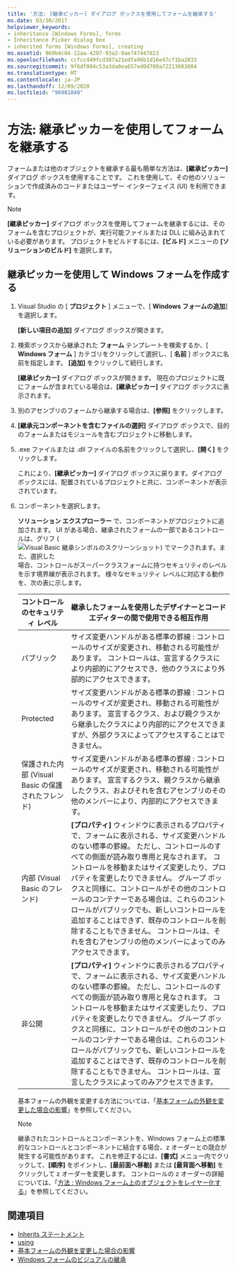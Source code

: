 ```yaml
---
title: '方法: [継承ピッカー] ダイアログ ボックスを使用してフォームを継承する'
ms.date: 03/30/2017
helpviewer_keywords:
- inheritance [Windows Forms], forms
- Inheritance Picker dialog box
- inherited forms [Windows Forms], creating
ms.assetid: 969b4c04-12aa-4297-93a2-0ae747447823
ms.openlocfilehash: ccfcc449fcd387a21edfa96b1d16e47cf1ba2833
ms.sourcegitcommit: 9f6df084c53a3da0ea657ed0d708a72213683084
ms.translationtype: MT
ms.contentlocale: ja-JP
ms.lasthandoff: 12/09/2020
ms.locfileid: "96981840"
---
```

# <a name="how-to-inherit-forms-using-the-inheritance-picker"></a>方法: 継承ピッカーを使用してフォームを継承する

フォームまたは他のオブジェクトを継承する最も簡単な方法は、**[継承ピッカー]** ダイアログ ボックスを使用することです。 これを使用して、その他のソリューションで作成済みのコードまたはユーザー インターフェイス (UI) を利用できます。

> [!NOTE]
> **[継承ピッカー]** ダイアログ ボックスを使用してフォームを継承するには、そのフォームを含むプロジェクトが、実行可能ファイルまたは DLL に組み込まれている必要があります。 プロジェクトをビルドするには、**[ビルド]** メニューの **[ソリューションのビルド]** を選択します。

## <a name="create-a-windows-form-by-using-the-inheritance-picker"></a>継承ピッカーを使用して Windows フォームを作成する

1. Visual Studio の [ **プロジェクト** ] メニューで、[ **Windows フォームの追加**] を選択します。

   **[新しい項目の追加]** ダイアログ ボックスが開きます。

2. 検索ボックスから継承された **フォーム** テンプレートを検索するか、[ **Windows フォーム** ] カテゴリをクリックして選択し、[ **名前** ] ボックスに名前を指定します。 **[追加]** をクリックして続行します。

   **[継承ピッカー]** ダイアログ ボックスが開きます。 現在のプロジェクトに既にフォームが含まれている場合は、**[継承ピッカー]** ダイアログ ボックスに表示されます。

3. 別のアセンブリのフォームから継承する場合は、**[参照]** をクリックします。

4. **[継承元コンポーネントを含むファイルの選択]** ダイアログ ボックスで、目的のフォームまたはモジュールを含むプロジェクトに移動します。

5. .exe ファイルまたは .dll ファイルの名前をクリックして選択し、**[開く]** をクリックします。

   これにより、**[継承ピッカー]** ダイアログ ボックスに戻ります。ダイアログ ボックスには、配置されているプロジェクトと共に、コンポーネントが表示されています。

6. コンポーネントを選択します。

   **ソリューション エクスプローラー** で、コンポーネントがプロジェクトに追加されます。 UI がある場合、継承されたフォームの一部であるコントロールは、グリフ ( ![ Visual Basic 継承シンボルのスクリーンショット) でマークされます。また、選択した ](./media/how-to-inherit-forms-using-the-inheritance-picker-dialog-box/visual-basic-inheritance-glyph.gif) 場合、コントロールがスーパークラスフォームに持つセキュリティのレベルを示す境界線が表示されます。 様々なセキュリティ レベルに対応する動作を、次の表に示します。

    |コントロールのセキュリティ レベル|継承したフォームを使用したデザイナーとコード エディターの間で使用できる相互作用|
    |-------------------------------|--------------------------------------------------------------------------------|
    |パブリック|サイズ変更ハンドルがある標準の罫線 : コントロールのサイズが変更され、移動される可能性があります。 コントロールは、宣言するクラスにより内部的にアクセスでき、他のクラスにより外部的にアクセスできます。|
    |Protected|サイズ変更ハンドルがある標準の罫線 : コントロールのサイズが変更され、移動される可能性があります。 宣言するクラス、および親クラスから継承したクラスにより内部的にアクセスできますが、外部クラスによってアクセスすることはできません。|
    |保護された内部 (Visual Basic の保護されたフレンド)|サイズ変更ハンドルがある標準の罫線 : コントロールのサイズが変更され、移動される可能性があります。 宣言するクラス、親クラスから継承したクラス、およびそれを含むアセンブリのその他のメンバーにより、内部的にアクセスできます。|
    |内部 (Visual Basic のフレンド)|**[プロパティ]** ウィンドウに表示されるプロパティで、フォームに表示される、サイズ変更ハンドルのない標準の罫線。 ただし、コントロールのすべての側面が読み取り専用と見なされます。 コントロールを移動またはサイズ変更したり、プロパティを変更したりできません。 グループ ボックスと同様に、コントロールがその他のコントロールのコンテナーである場合は、これらのコントロールがパブリックでも、新しいコントロールを追加することはできず、既存のコントロールを削除することもできません。 コントロールは、それを含むアセンブリの他のメンバーによってのみアクセスできます。|
    |非公開|**[プロパティ]** ウィンドウに表示されるプロパティで、フォームに表示される、サイズ変更ハンドルのない標準の罫線。 ただし、コントロールのすべての側面が読み取り専用と見なされます。 コントロールを移動またはサイズ変更したり、プロパティを変更したりできません。 グループ ボックスと同様に、コントロールがその他のコントロールのコンテナーである場合は、これらのコントロールがパブリックでも、新しいコントロールを追加することはできず、既存のコントロールを削除することもできません。 コントロールは、宣言したクラスによってのみアクセスできます。|

     基本フォームの外観を変更する方法については、「[基本フォームの外観を変更した場合の影響](effects-of-modifying-base-form-appearance.md)」を参照してください。

    > [!NOTE]
    > 継承されたコントロールとコンポーネントを、Windows フォーム上の標準的なコントロールとコンポーネントに結合する場合、z オーダーとの競合が発生する可能性があります。 これを修正するには、**[書式]** メニュー内でクリックして、**[順序]** をポイントし、**[最前面へ移動]** または **[最背面へ移動]** をクリックして z オーダーを変更します。 コントロールの z オーダーの詳細については、「[方法 : Windows フォーム上のオブジェクトをレイヤー化する](../controls/how-to-layer-objects-on-windows-forms.md)」を参照してください。

## <a name="see-also"></a>関連項目

- [Inherits ステートメント](/dotnet/visual-basic/language-reference/statements/inherits-statement)
- [using](/dotnet/csharp/language-reference/keywords/using)
- [基本フォームの外観を変更した場合の影響](effects-of-modifying-base-form-appearance.md)
- [Windows フォームのビジュアルの継承](windows-forms-visual-inheritance.md)
